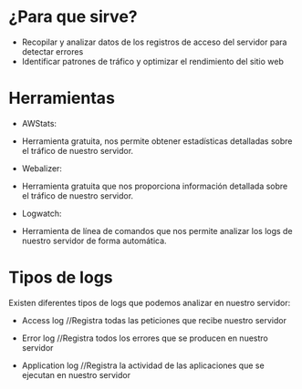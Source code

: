 # ¿Para que sirve?

- Recopilar y analizar datos de los registros de acceso del servidor para detectar errores
- Identificar patrones de tráfico y optimizar el rendimiento del sitio web

# Herramientas

- AWStats:
- Herramienta gratuita, nos permite obtener estadísticas detalladas sobre el tráfico de nuestro servidor.

- Webalizer:
- Herramienta gratuita que nos proporciona información detallada sobre el tráfico de nuestro servidor.

- Logwatch:
- Herramienta de línea de comandos que nos permite analizar los logs de nuestro servidor de forma automática.

# Tipos de logs

Existen diferentes tipos de logs que podemos analizar en nuestro servidor:

- Access log
//Registra todas las peticiones que recibe nuestro servidor

- Error log
//Registra todos los errores que se producen en nuestro servidor

- Application log
//Registra la actividad de las aplicaciones que se ejecutan en nuestro servidor